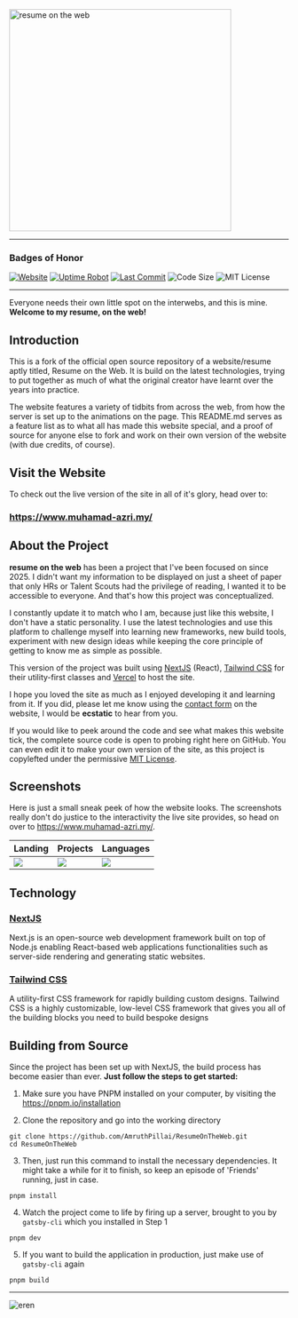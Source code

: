 <img src="https://miiyuh.my/assets/img/resume_on_the_web.png" alt="resume on the web" width="400px" />

---

### Badges of Honor

[![Website](https://img.shields.io/website?url=https%3A%2F%2Fmiiyuh.com&color=123524)](https://miiyuh.com/)
[![Uptime Robot](https://img.shields.io/uptimerobot/status/m800382442-345e369fc29df83c17fb2c18)](https://muhamad-azri.my/)
[![Last Commit](https://img.shields.io/github/last-commit/miiyuh/resumeontheweb)](https://github.com/miiyuh/resumeontheweb)
![Code Size](https://img.shields.io/github/languages/code-size/miiyuh/resumeontheweb)
![MIT License](https://img.shields.io/github/license/miiyuh/resumeontheweb.svg)

---

Everyone needs their own little spot on the interwebs, and this is mine.  
**Welcome to my resume, on the web!**

## Introduction

This is a fork of the official open source repository of a website/resume aptly titled, Resume on the Web. It is build on the latest technologies, trying to put together as much of what the original creator have learnt over the years into practice.

The website features a variety of tidbits from across the web, from how the server is set up to the animations on the page. This README.md serves as a feature list as to what all has made this website special, and a proof of source for anyone else to fork and work on their own version of the website (with due credits, of course).

## Visit the Website

To check out the live version of the site in all of it's glory, head over to:

### https://www.muhamad-azri.my/

## About the Project

**resume on the web** has been a project that I've been focused on since 2025. I didn't want my information to be displayed on just a sheet of paper that only HRs or Talent Scouts had the privilege of reading, I wanted it to be accessible to everyone. And that's how this project was conceptualized.

I constantly update it to match who I am, because just like this website, I don't have a static personality. I use the latest technologies and use this platform to challenge myself into learning new frameworks, new build tools, experiment with new design ideas while keeping the core principle of getting to know me as simple as possible.

This version of the project was built using [NextJS](https://www.nextjs.org/) (React), [Tailwind CSS](https://tailwindcss.com/) for their utility-first classes and [Vercel](https://vercel.com/) to host the site.

I hope you loved the site as much as I enjoyed developing it and learning from it. If you did, please let me know using the [contact form](#contact) on the website, I would be **ecstatic** to hear from you.

If you would like to peek around the code and see what makes this website tick, the complete source code is open to probing right here on GitHub. You can even edit it to make your own version of the site, as this project is copylefted under the permissive [MIT License](https://github.com/miiyuh/resumeontheweb/blob/master/LICENSE).

## Screenshots

Here is just a small sneak peek of how the website looks. The screenshots really don't do justice to the interactivity the live site provides, so head on over to https://www.muhamad-azri.my/.

| Landing                              | Projects                             | Languages                            |
| ------------------------------------ | ------------------------------------ | ------------------------------------ |
| ![](https://i.imgur.com/ZbMXby7.png) | ![](https://i.imgur.com/CsZ2VSx.png) | ![](https://i.imgur.com/oVWFmsI.png) |

## Technology

### [NextJS](https://www.nextjs.org/)

Next.js is an open-source web development framework built on top of Node.js enabling React-based web applications functionalities such as server-side rendering and generating static websites.

### [Tailwind CSS](https://tailwindcss.com/)

A utility-first CSS framework for rapidly building custom designs. Tailwind CSS is a highly customizable, low-level CSS framework that gives you all of the building blocks you need to build bespoke designs

## Building from Source

Since the project has been set up with NextJS, the build process has become easier than ever.
**Just follow the steps to get started:**

1. Make sure you have PNPM installed on your computer, by visiting the https://pnpm.io/installation

2. Clone the repository and go into the working directory

```console
git clone https://github.com/AmruthPillai/ResumeOnTheWeb.git
cd ResumeOnTheWeb
```

3. Then, just run this command to install the necessary dependencies. It might take a while for it to finish, so keep an episode of 'Friends' running, just in case.

```console
pnpm install
```

4. Watch the project come to life by firing up a server, brought to you by `gatsby-cli` which you installed in Step 1

```console
pnpm dev
```

5. If you want to build the application in production, just make use of `gatsby-cli` again

```console
pnpm build
```

---

![eren](https://media1.tenor.com/m/56RHBguJcH0AAAAd/eren-eren-crying.gif)
